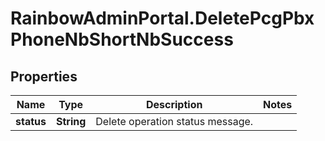 # RainbowAdminPortal.DeletePcgPbxPhoneNbShortNbSuccess

## Properties

Name | Type | Description | Notes
------------ | ------------- | ------------- | -------------
**status** | **String** | Delete operation status message. | 


